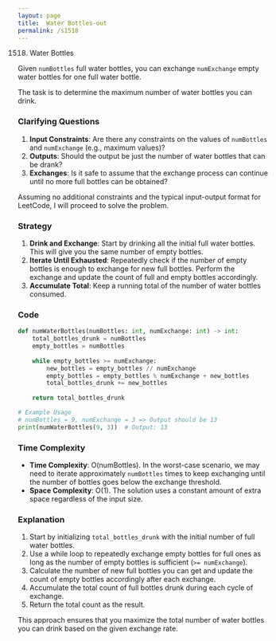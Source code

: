 ```yaml
---
layout: page
title:  Water Bottles-out
permalink: /s1518
---
```

1518. Water Bottles

Given `numBottles` full water bottles, you can exchange `numExchange` empty water bottles for one full water bottle.

The task is to determine the maximum number of water bottles you can drink.

### Clarifying Questions
1. **Input Constraints**: Are there any constraints on the values of `numBottles` and `numExchange` (e.g., maximum values)?
2. **Outputs**: Should the output be just the number of water bottles that can be drank?
3. **Exchanges**: Is it safe to assume that the exchange process can continue until no more full bottles can be obtained?

Assuming no additional constraints and the typical input-output format for LeetCode, I will proceed to solve the problem.

### Strategy
1. **Drink and Exchange**: Start by drinking all the initial full water bottles. This will give you the same number of empty bottles.
2. **Iterate Until Exhausted**: Repeatedly check if the number of empty bottles is enough to exchange for new full bottles. Perform the exchange and update the count of full and empty bottles accordingly.
3. **Accumulate Total**: Keep a running total of the number of water bottles consumed.

### Code
```python
def numWaterBottles(numBottles: int, numExchange: int) -> int:
    total_bottles_drunk = numBottles
    empty_bottles = numBottles
    
    while empty_bottles >= numExchange:
        new_bottles = empty_bottles // numExchange
        empty_bottles = empty_bottles % numExchange + new_bottles
        total_bottles_drunk += new_bottles
        
    return total_bottles_drunk

# Example Usage
# numBottles = 9, numExchange = 3 => Output should be 13
print(numWaterBottles(9, 3))  # Output: 13
```

### Time Complexity
- **Time Complexity**: O(numBottles). In the worst-case scenario, we may need to iterate approximately `numBottles` times to keep exchanging until the number of bottles goes below the exchange threshold.
- **Space Complexity**: O(1). The solution uses a constant amount of extra space regardless of the input size.

### Explanation
1. Start by initializing `total_bottles_drunk` with the initial number of full water bottles.
2. Use a while loop to repeatedly exchange empty bottles for full ones as long as the number of empty bottles is sufficient (`>= numExchange`).
3. Calculate the number of new full bottles you can get and update the count of empty bottles accordingly after each exchange.
4. Accumulate the total count of full bottles drunk during each cycle of exchange.
5. Return the total count as the result.

This approach ensures that you maximize the total number of water bottles you can drink based on the given exchange rate.